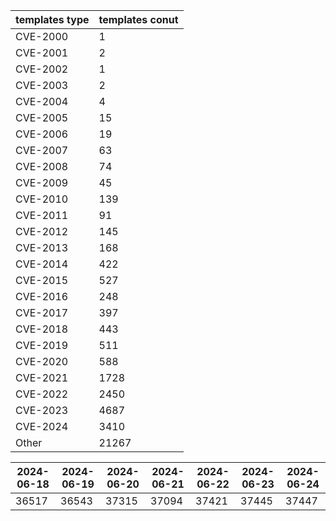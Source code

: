 | templates type | templates conut | 
| --- | --- | 
| CVE-2000 | 1 |
| CVE-2001 | 2 |
| CVE-2002 | 1 |
| CVE-2003 | 2 |
| CVE-2004 | 4 |
| CVE-2005 | 15 |
| CVE-2006 | 19 |
| CVE-2007 | 63 |
| CVE-2008 | 74 |
| CVE-2009 | 45 |
| CVE-2010 | 139 |
| CVE-2011 | 91 |
| CVE-2012 | 145 |
| CVE-2013 | 168 |
| CVE-2014 | 422 |
| CVE-2015 | 527 |
| CVE-2016 | 248 |
| CVE-2017 | 397 |
| CVE-2018 | 443 |
| CVE-2019 | 511 |
| CVE-2020 | 588 |
| CVE-2021 | 1728 |
| CVE-2022 | 2450 |
| CVE-2023 | 4687 |
| CVE-2024 | 3410 |
| Other | 21267 |


|2024-06-18 | 2024-06-19 | 2024-06-20 | 2024-06-21 | 2024-06-22 | 2024-06-23 | 2024-06-24|
|--- | ------ | ------ | ------ | ------ | ------ | ---|
|36517 | 36543 | 37315 | 37094 | 37421 | 37445 | 37447|
